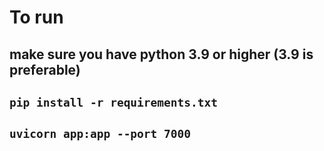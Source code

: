 # To run
## make sure you have python 3.9 or higher (3.9 is preferable)
## `pip install -r requirements.txt`
## `uvicorn app:app --port 7000`
